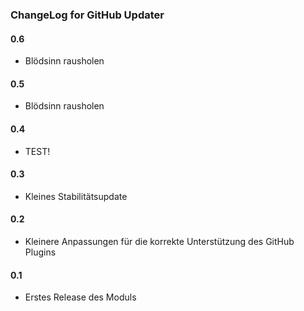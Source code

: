 ### ChangeLog for GitHub Updater

#### 0.6

* Blödsinn rausholen


#### 0.5

* Blödsinn rausholen

#### 0.4

* TEST!

#### 0.3

* Kleines Stabilitätsupdate

#### 0.2

* Kleinere Anpassungen für die korrekte Unterstützung des GitHub Plugins

#### 0.1

* Erstes Release des Moduls
